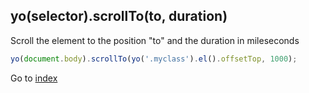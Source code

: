 ## yo(selector).scrollTo(to, duration)

Scroll the element to the position "to" and the duration in mileseconds

```javascript
yo(document.body).scrollTo(yo('.myclass').el().offsetTop, 1000);
```

Go to [index](README.md)